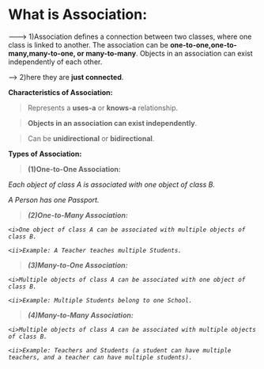 # **What is Association:**
---> 1)Association defines a connection between two classes, where one class is linked to another. The association can be **one-to-one,one-to-many,many-to-one, or many-to-many**. Objects in an association can exist independently of each other.

-->  2)here they are **just connected**.

**Characteristics of Association:**

>Represents a **uses-a** or **knows-a** relationship.

>**Objects in an association can exist independently**.

>Can be **unidirectional** or **bidirectional**.

**Types of Association:**


>**(1)One-to-One Association:**



   <i>Each object of class A is associated with one object of class B.
   
   <ii>A Person has one Passport.

>**(2)One-to-Many Association:**

    <i>One object of class A can be associated with multiple objects of class B.
    
    <ii>Example: A Teacher teaches multiple Students.
    
>**(3)Many-to-One Association:**

    <i>Multiple objects of class A can be associated with one object of class B.
    
    <ii>Example: Multiple Students belong to one School.
    
>**(4)Many-to-Many Association:**

    <i>Multiple objects of class A can be associated with multiple objects of class B.
    
    <ii>Example: Teachers and Students (a student can have multiple teachers, and a teacher can have multiple students).
